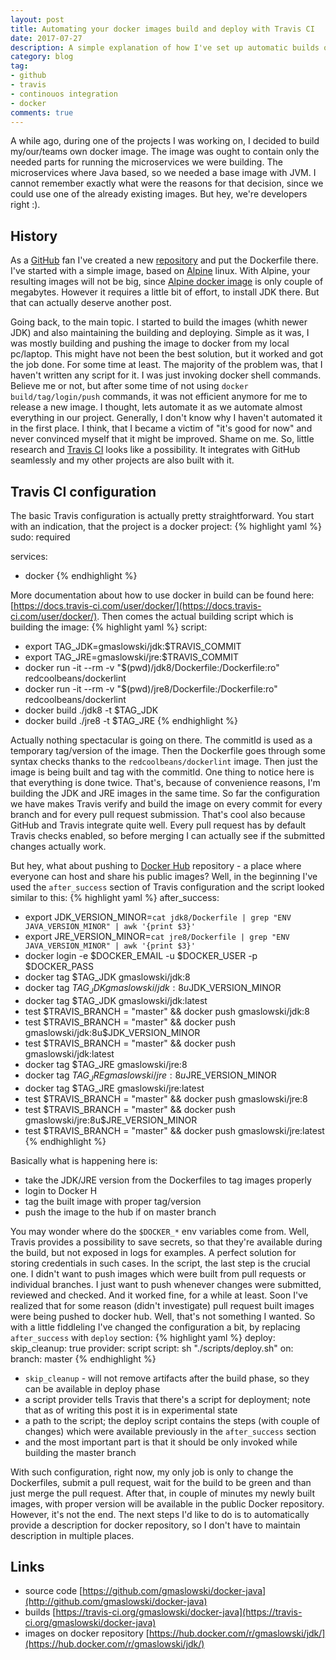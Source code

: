 ```yaml
---
layout: post
title: Automating your docker images build and deploy with Travis CI
date: 2017-07-27
description: A simple explanation of how I've set up automatic builds of my docker images.
category: blog
tag:
- github
- travis
- continouos integration
- docker
comments: true
---
```


A while ago, during one of the projects I was working on, I decided to build my/our/teams own docker image. The image was ought to contain only the needed 
parts for running the microservices we were building. The microservices where Java based, so we needed a base image with JVM. I cannot remember exactly what were the 
reasons for that decision, since we could use one of the already existing images. But hey, we're developers right :).

## History

As a [GitHub](https://github.com) fan I've created a new [repository](https://github.com/gmaslowski/docker-java) and put the Dockerfile there. I've started with a simple
image, based on [Alpine](https://alpinelinux.org/) linux. With Alpine, your resulting images will not be big, since [Alpine docker image](https://hub.docker.com/_/alpine/) is only couple of megabytes.
However it requires a little bit of effort, to install JDK there. But that can actually deserve another post. 

Going back, to the main topic. I started to build the images (whith newer JDK) and also maintaining the building and deploying. Simple as it was, I was mostly building and pushing the image to 
docker from my local pc/laptop. This might have not been the best solution, but it worked and got the job done. For some time at least. The majority of the problem was, that I haven't written any script
for it. I was just invoking docker shell commands. Believe me or not, but after some time of not using `docker build/tag/login/push` commands, it was not efficient anymore for me to release a 
new image. I thought, lets automate it as we automate almost everything in our project. Generally, I don't know why I haven't automated it in the first place. I think, that I became a 
victim of "it's good for now" and never convinced myself that it might be improved. Shame on me. So, little research and [Travis CI](https://travis-ci.org) looks like a possibility. 
It integrates with GitHub seamlessly and my other projects are also built with it.

## Travis CI configuration

The basic Travis configuration is actually pretty straightforward. You start with an indication, that the project is a docker project:
{% highlight yaml %}
sudo: required

services:
  - docker
{% endhighlight %}

More documentation about how to use docker in build can be found here: [https://docs.travis-ci.com/user/docker/](https://docs.travis-ci.com/user/docker/). Then comes the actual building script which is
building the image:
{% highlight yaml %}
script:
  - export TAG_JDK=gmaslowski/jdk:$TRAVIS_COMMIT
  - export TAG_JRE=gmaslowski/jre:$TRAVIS_COMMIT
  - docker run -it --rm -v "$(pwd)/jdk8/Dockerfile:/Dockerfile:ro" redcoolbeans/dockerlint
  - docker run -it --rm -v "$(pwd)/jre8/Dockerfile:/Dockerfile:ro" redcoolbeans/dockerlint
  - docker build ./jdk8 -t $TAG_JDK
  - docker build ./jre8 -t $TAG_JRE
{% endhighlight %}

Actually nothing spectacular is going on there. The commitId is used as a temporary tag/version of the image. Then the Dockerfile goes through some syntax checks thanks to the `redcoolbeans/dockerlint`
image. Then just the image is being built and tag with the commitId. One thing to notice here is that everything is done twice. That's, because of convenience reasons, I'm building the JDK and JRE images
in the same time. So far the configuration we have makes Travis verify and build the image on every commit for every branch and for every pull request submission.
That's cool also because GitHub and Travis integrate quite well. Every pull request has by default Travis checks enabled, so before merging I can actually see if the submitted changes actually work.

But hey, what about pushing to [Docker Hub](https://hub.docker.com/) repository - a place where everyone can host and share his public images? Well, in the beginning I've used the `after_success` section 
of Travis configuration and the script looked similar to this:
{% highlight yaml %}
after_success:
  - export JDK_VERSION_MINOR=`cat jdk8/Dockerfile | grep "ENV JAVA_VERSION_MINOR" | awk '{print $3}'`
  - export JRE_VERSION_MINOR=`cat jre8/Dockerfile | grep "ENV JAVA_VERSION_MINOR" | awk '{print $3}'`
  - docker login -e $DOCKER_EMAIL -u $DOCKER_USER -p $DOCKER_PASS
  - docker tag $TAG_JDK gmaslowski/jdk:8 
  - docker tag $TAG_JDK gmaslowski/jdk:8u$JDK_VERSION_MINOR
  - docker tag $TAG_JDK gmaslowski/jdk:latest
  - test $TRAVIS_BRANCH = "master" && docker push gmaslowski/jdk:8
  - test $TRAVIS_BRANCH = "master" && docker push gmaslowski/jdk:8u$JDK_VERSION_MINOR
  - test $TRAVIS_BRANCH = "master" && docker push gmaslowski/jdk:latest
  - docker tag $TAG_JRE gmaslowski/jre:8 
  - docker tag $TAG_JRE gmaslowski/jre:8u$JRE_VERSION_MINOR
  - docker tag $TAG_JRE gmaslowski/jre:latest
  - test $TRAVIS_BRANCH = "master" && docker push gmaslowski/jre:8
  - test $TRAVIS_BRANCH = "master" && docker push gmaslowski/jre:8u$JRE_VERSION_MINOR
  - test $TRAVIS_BRANCH = "master" && docker push gmaslowski/jre:latest
{% endhighlight %}

Basically what is happening here is:

- take the JDK/JRE version from the Dockerfiles to tag images properly
- login to Docker H
- tag the built image with proper tag/version
- push the image to the hub if on master branch

You may wonder where do the `$DOCKER_*` env variables come from. Well, Travis provides a possibility to save secrets, so that they're available during the build, but not exposed in logs for examples.
A perfect solution for storing credentials in such cases. In the script, the last step is the crucial one. I didn't want to push images which were built from pull requests or individual branches.
I just want to push whenever changes were submitted, reviewed and checked. And it worked fine, for a while at least. Soon I've realized that for some reason (didn't investigate) pull 
request built images were being pushed to docker hub. Well, that's not something I wanted. So with a little fiddleling I've changed the configuration a bit,
by replacing `after_success` with `deploy` section:
{% highlight yaml %}
deploy:
  skip_cleanup: true
  provider: script
  script: sh "./scripts/deploy.sh"
  on:
    branch: master
{% endhighlight %}

- `skip_cleanup` - will not remove artifacts after the build phase, so they can be available in deploy phase
- a script provider tells Travis that there's a script for deployment; note that as of writing this post it is in experimental state
- a path to the script; the deploy script contains the steps (with couple of changes) which were available previously in the `after_success` section
- and the most important part is that it should be only invoked while building the master branch

With such configuration, right now, my only job is only to change the Dockerfiles, submit a pull request, wait for the build to be green and than just merge the pull request. After that, in couple of
minutes my newly built images, with proper version will be available in the public Docker repository. However, it's not the end. The next steps I'd like to do is to automatically provide
a description for docker repository, so I don't have to maintain description in multiple places.

## Links

- source code [https://github.com/gmaslowski/docker-java](http://github.com/gmaslowski/docker-java)
- builds [https://travis-ci.org/gmaslowski/docker-java](https://travis-ci.org/gmaslowski/docker-java)
- images on docker repository [https://hub.docker.com/r/gmaslowski/jdk/](https://hub.docker.com/r/gmaslowski/jdk/)
